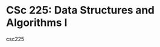 # CSc 225: Data Structures and Algorithms I
csc225
<!--stackedit_data:
eyJoaXN0b3J5IjpbMjA3MDIwMjMzOSwtNTA1NTA4MzQ3XX0=
-->